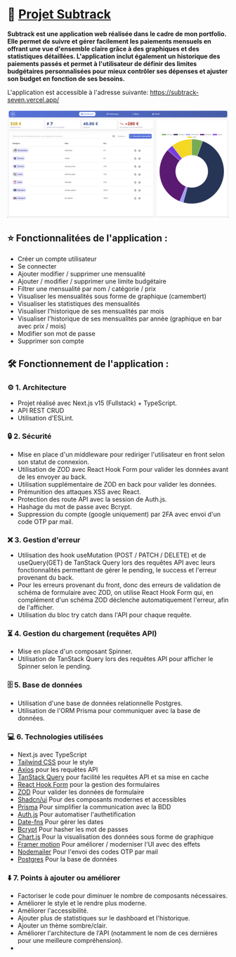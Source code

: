 # 🌟 [Projet Subtrack](https://subtrack-seven.vercel.app/)

**Subtrack est une application web réalisée dans le cadre de mon portfolio. Elle permet de suivre et gérer facilement les paiements mensuels en offrant une vue d'ensemble claire grâce à des graphiques et des statistiques détaillées. L'application inclut également un historique des paiements passés et permet à l'utilisateur de définir des limites budgétaires personnalisées pour mieux contrôler ses dépenses et ajuster son budget en fonction de ses besoins.**

L'application est accessible à l'adresse suivante: https://subtrack-seven.vercel.app/

![Screenshot de l'application](/public/screenshot-subtrack.png)

## ⭐ Fonctionnalitées de l'application :

- Créer un compte utilisateur
- Se connecter
- Ajouter modifier / supprimer une mensualité
- Ajouter / modifier / supprimer une limite budgétaire
- Filtrer une mensualité par nom / catégorie / prix
- Visualiser les mensualités sous forme de graphique (camembert)
- Visualiser les statistiques des mensualités
- Visualiser l'historique de ses mensualités par mois
- Visualiser l'historique de ses mensualités par année (graphique en bar  avec prix / mois)
- Modifier son mot de passe
- Supprimer son compte

## 🛠️ Fonctionnement de l'application :

### ⚙️ 1. Architecture

- Projet réalisé avec Next.js v15 (Fullstack) + TypeScript.
- API REST CRUD
- Utilisation d'ESLint.

### 🔒 2. Sécurité

- Mise en place d'un middleware pour rediriger l'utilisateur en front selon son statut de connexion.
- Utilisation de ZOD avec React Hook Form pour valider les données avant de les envoyer au back.
- Utilisation supplémentaire de ZOD en back pour valider les données.
- Prémunition des attaques XSS avec React.
- Protection des route API avec la session de Auth.js.
- Hashage du mot de passe avec Bcrypt.
- Suppression du compte (google uniquement) par 2FA avec envoi d'un code OTP par mail.

### ❌ 3. Gestion d'erreur

- Utilisation des hook useMutation (POST / PATCH / DELETE) et de useQuery(GET) de TanStack Query lors des requêtes API avec leurs fonctionnalités permettant de gérer le pending, le success et l'erreur provenant du back.
- Pour les erreurs provenant du front, donc des erreurs de validation de schéma de formulaire avec ZOD, on utilise React Hook Form qui, en complément d'un schéma ZOD déclenche automatiquement l'erreur, afin de l'afficher.
- Utilisation du bloc try catch dans l'API pour chaque requête.

### ⏳ 4. Gestion du chargement (requêtes API)

- Mise en place d'un composant Spinner.
- Utilisation de TanStack Query lors des requêtes API pour afficher le Spinner selon le pending.

### 🗄️ 5. Base de données

- Utilisation d'une base de données relationnelle Postgres.
- Utilisation de l'ORM Prisma pour communiquer avec la base de données.

### 💻 6. Technologies utilisées

- Next.js avec TypeScript
- [Tailwind CSS](https://tailwindcss.com/) pour le style
- [Axios](https://www.npmjs.com/package/axios) pour les requêtes API
- [TanStack Query](https://tanstack.com/query/latest) pour facilité les requêtes API et sa mise en cache
- [React Hook Form](https://www.npmjs.com/package/react-hook-form) pour la gestion des formulaires
- [ZOD](https://www.npmjs.com/package/zod) Pour valider les données de formulaire
- [Shadcn/ui](https://ui.shadcn.com/) Pour des composants modernes et accessibles
- [Prisma](https://www.prisma.io/docs/getting-started/quickstart-sqlite) Pour simplifier la communication avec la BDD
- [Auth.js](https://authjs.dev/) Pour automatiser l'authetification
- [Date-fns](https://date--fns-org.translate.goog/?_x_tr_sl=en&_x_tr_tl=fr&_x_tr_hl=fr&_x_tr_pto=sc) Pour gérer les dates
- [Bcrypt](https://www.npmjs.com/package/bcrypt) Pour hasher les mot de passes
- [Chart.js](https://www.chartjs.org/) Pour la visualisation des données sous forme de graphique
- [Framer motion](https://motion.dev/) Pour améliorer / moderniser l'UI avec des effets
- [Nodemailer](https://www.nodemailer.com/) Pour l'envoi des codes OTP par mail
- [Postgres](https://www.postgresql.org/) Pour la base de données

### ⬇️ 7. Points à ajouter ou améliorer

- Factoriser le code pour diminuer le nombre de composants nécessaires.
- Améliorer le style et le rendre plus moderne.
- Améliorer l'accessibilité.
- Ajouter plus de statistiques sur le dashboard et l'historique.
- Ajouter un thème sombre/clair.
- Améliorer l'architecture de l'API (notamment le nom de ces dernières pour une meilleure compréhension).
- 
